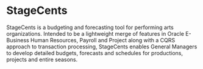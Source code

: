 # StageCents

StageCents is a budgeting and forecasting tool for performing arts organizations. Intended to be a lightweight merge of features in Oracle E-Business Human Resources, Payroll and Project along with a CQRS approach to transaction processing, StageCents enables General Managers to develop detailed budgets, forecasts and schedules for productions, projects and entire seasons.